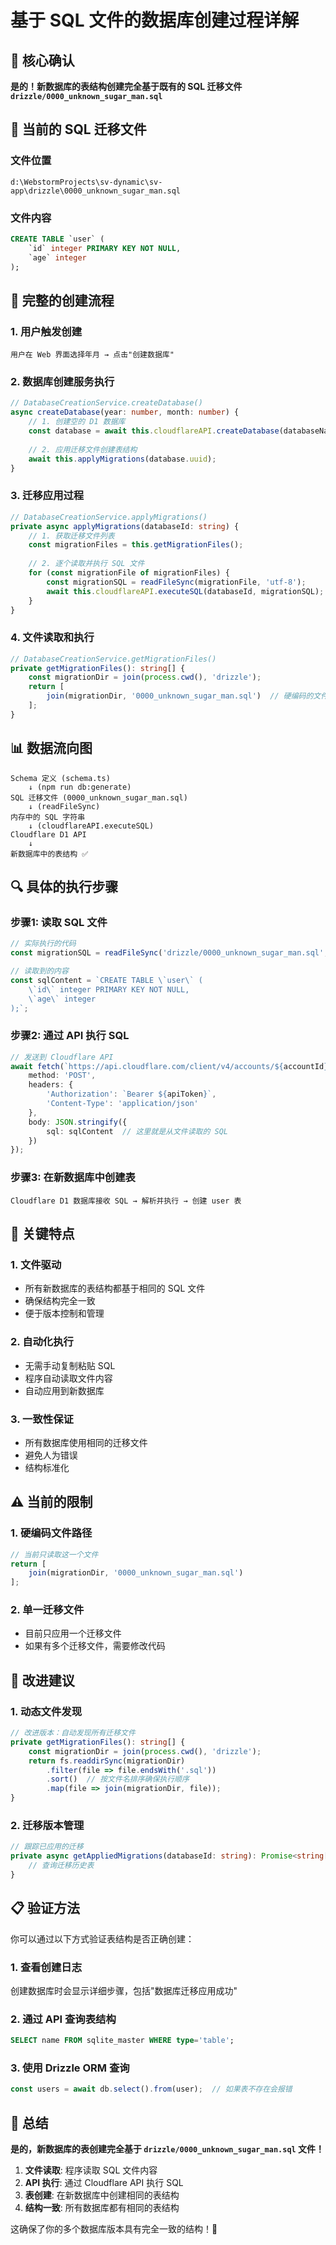 # 基于 SQL 文件的数据库创建过程详解

## 🎯 核心确认

**是的！新数据库的表结构创建完全基于既有的 SQL 迁移文件 `drizzle/0000_unknown_sugar_man.sql`**

## 📁 当前的 SQL 迁移文件

### 文件位置
```
d:\WebstormProjects\sv-dynamic\sv-app\drizzle\0000_unknown_sugar_man.sql
```

### 文件内容
```sql
CREATE TABLE `user` (
    `id` integer PRIMARY KEY NOT NULL,
    `age` integer
);
```

## 🔄 完整的创建流程

### 1. 用户触发创建
```
用户在 Web 界面选择年月 → 点击"创建数据库"
```

### 2. 数据库创建服务执行
```typescript
// DatabaseCreationService.createDatabase()
async createDatabase(year: number, month: number) {
    // 1. 创建空的 D1 数据库
    const database = await this.cloudflareAPI.createDatabase(databaseName);
    
    // 2. 应用迁移文件创建表结构
    await this.applyMigrations(database.uuid);
}
```

### 3. 迁移应用过程
```typescript
// DatabaseCreationService.applyMigrations()
private async applyMigrations(databaseId: string) {
    // 1. 获取迁移文件列表
    const migrationFiles = this.getMigrationFiles();
    
    // 2. 逐个读取并执行 SQL 文件
    for (const migrationFile of migrationFiles) {
        const migrationSQL = readFileSync(migrationFile, 'utf-8');
        await this.cloudflareAPI.executeSQL(databaseId, migrationSQL);
    }
}
```

### 4. 文件读取和执行
```typescript
// DatabaseCreationService.getMigrationFiles()
private getMigrationFiles(): string[] {
    const migrationDir = join(process.cwd(), 'drizzle');
    return [
        join(migrationDir, '0000_unknown_sugar_man.sql')  // 硬编码的文件路径
    ];
}
```

## 📊 数据流向图

```
Schema 定义 (schema.ts)
    ↓ (npm run db:generate)
SQL 迁移文件 (0000_unknown_sugar_man.sql)
    ↓ (readFileSync)
内存中的 SQL 字符串
    ↓ (cloudflareAPI.executeSQL)
Cloudflare D1 API
    ↓
新数据库中的表结构 ✅
```

## 🔍 具体的执行步骤

### 步骤1: 读取 SQL 文件
```typescript
// 实际执行的代码
const migrationSQL = readFileSync('drizzle/0000_unknown_sugar_man.sql', 'utf-8');

// 读取到的内容
const sqlContent = `CREATE TABLE \`user\` (
    \`id\` integer PRIMARY KEY NOT NULL,
    \`age\` integer
);`;
```

### 步骤2: 通过 API 执行 SQL
```typescript
// 发送到 Cloudflare API
await fetch(`https://api.cloudflare.com/client/v4/accounts/${accountId}/d1/database/${databaseId}/query`, {
    method: 'POST',
    headers: {
        'Authorization': `Bearer ${apiToken}`,
        'Content-Type': 'application/json'
    },
    body: JSON.stringify({
        sql: sqlContent  // 这里就是从文件读取的 SQL
    })
});
```

### 步骤3: 在新数据库中创建表
```
Cloudflare D1 数据库接收 SQL → 解析并执行 → 创建 user 表
```

## 🎯 关键特点

### 1. **文件驱动**
- 所有新数据库的表结构都基于相同的 SQL 文件
- 确保结构完全一致
- 便于版本控制和管理

### 2. **自动化执行**
- 无需手动复制粘贴 SQL
- 程序自动读取文件内容
- 自动应用到新数据库

### 3. **一致性保证**
- 所有数据库使用相同的迁移文件
- 避免人为错误
- 结构标准化

## ⚠️ 当前的限制

### 1. **硬编码文件路径**
```typescript
// 当前只读取这一个文件
return [
    join(migrationDir, '0000_unknown_sugar_man.sql')
];
```

### 2. **单一迁移文件**
- 目前只应用一个迁移文件
- 如果有多个迁移文件，需要修改代码

## 🚀 改进建议

### 1. **动态文件发现**
```typescript
// 改进版本：自动发现所有迁移文件
private getMigrationFiles(): string[] {
    const migrationDir = join(process.cwd(), 'drizzle');
    return fs.readdirSync(migrationDir)
        .filter(file => file.endsWith('.sql'))
        .sort()  // 按文件名排序确保执行顺序
        .map(file => join(migrationDir, file));
}
```

### 2. **迁移版本管理**
```typescript
// 跟踪已应用的迁移
private async getAppliedMigrations(databaseId: string): Promise<string[]> {
    // 查询迁移历史表
}
```

## 📋 验证方法

你可以通过以下方式验证表结构是否正确创建：

### 1. **查看创建日志**
创建数据库时会显示详细步骤，包括"数据库迁移应用成功"

### 2. **通过 API 查询表结构**
```sql
SELECT name FROM sqlite_master WHERE type='table';
```

### 3. **使用 Drizzle ORM 查询**
```typescript
const users = await db.select().from(user);  // 如果表不存在会报错
```

## 🎉 总结

**是的，新数据库的表创建完全基于 `drizzle/0000_unknown_sugar_man.sql` 文件！**

1. **文件读取**: 程序读取 SQL 文件内容
2. **API 执行**: 通过 Cloudflare API 执行 SQL
3. **表创建**: 在新数据库中创建相同的表结构
4. **结构一致**: 所有数据库都有相同的表结构

这确保了你的多个数据库版本具有完全一致的结构！🎯
